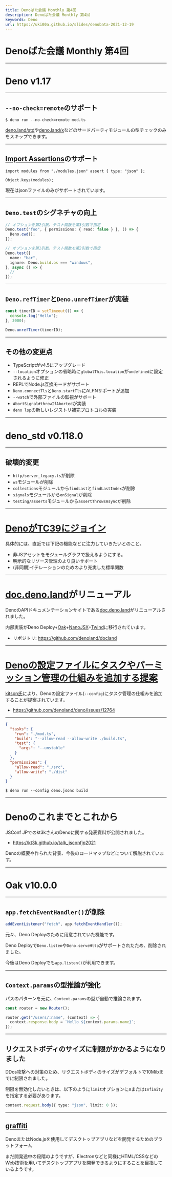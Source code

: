 ```yaml
---
title: Denoばた会議 Monthly 第4回
description: Denoばた会議 Monthly 第4回
keywords: Deno
url: https://uki00a.github.io/slides/denobata-2021-12-19
---
```


# Denoばた会議 Monthly 第4回

<!-- _class: lead -->

---

# Deno v1.17

<!-- _class: lead -->

---

## `--no-check=remote`のサポート

```shell
$ deno run --no-check=remote mod.ts
```

[deno.land/std](https://deno.land/std)や[deno.land/x](https://deno.land/x)などのサードパーティモジュールの型チェックのみをスキップできます。

---

## [Import Assertions](https://github.com/tc39/proposal-import-assertions)のサポート

```tsx
import modules from "./modules.json" assert { type: "json" };

Object.keys(modules);
```

現在はjsonファイルのみがサポートされています。

---

## `Deno.test`のシグネチャの向上

```ts
// オプションを第2引数、テスト関数を第3引数で指定
Deno.test("foo", { permissions: { read: false } }, () => {
  Deno.cwd();
});

// オプションを第1引数、テスト関数を第2引数で指定
Deno.test({
  name: "bar",
  ignore: Deno.build.os === "windows",
}, async () => {
  //
});
```

---

## `Deno.refTimer`と`Deno.unrefTimer`が実装

```ts
const timerID = setTimeout(() => {
  console.log("Hello");
}, 3000);

Deno.unrefTimer(timerID);
```

---

## その他の変更点

- TypeScriptがv4.5にアップグレード
- `--location`オプションの省略時に`globalThis.location`が`undefined`に設定されるように修正
- REPLでNode.js互換モードがサポート
- `Deno.connectTls`と`Deno.startTls`にALPNサポートが追加
- `--watch`で外部ファイルの監視がサポート
- `AbortSignal#throwIfAborted`が実装
- `deno lsp`の新しいレジストリ補完プロトコルの実装

---

# deno_std v0.118.0

<!-- _class: lead -->

---

## 破壊的変更

- `http/server_legacy.ts`が削除
- `ws`モジュールが削除
- `collections`モジュールから`findLast`と`findLastIndex`が削除
- `signals`モジュールから`onSignal`が削除
- `testing/asserts`モジュールから`assertThrowsAsync`が削除

---

# [DenoがTC39にジョイン](https://deno.com/blog/deno-joins-tc39)

具体的には、直近では下記の機能などに注力していきたいとのこと。

- 非JSアセットをモジュールグラフで扱えるようにする。
- 明示的なリソース管理のより良いサポート
- (非同期)イテレーションのためのより充実した標準関数

---

# [doc.deno.land](https://doc.deno.land/)がリニューアル

DenoのAPIドキュメンテーションサイトである[doc.deno.land](https://doc.deno.land/)がリニューアルされました。

内部実装がDeno Deploy+[Oak](https://github.com/oakserver/oak)+[NanoJSX](https://github.com/nanojsx/nano)+[Twind](https://github.com/tw-in-js/twind)に移行されています。

- リポジトリ: https://github.com/denoland/docland

---

# [Denoの設定ファイルにタスクやパーミッション管理の仕組みを追加する提案](https://github.com/denoland/deno/issues/12764)

[kitson氏](https://github.com/kitsonk)により、Denoの設定ファイル(`--config`)にタスク管理の仕組みを追加することが提案されています。

- https://github.com/denoland/deno/issues/12764

---

```json
{
  "tasks": {
    "run": "./mod.ts",
    "build": "--allow-read --allow-write ./build.ts",
    "test": {
      "args": "--unstable"
    }
  },
  "permissions": {
    "allow-read": "./src",
    "allow-write": "./dist"
  }
}
```

```shell
$ deno run --config deno.jsonc build
```

---

# Denoのこれまでとこれから

JSConf JPでのkt3kさんのDenoに関する発表資料が公開されました。

- https://kt3k.github.io/talk_jsconfjp2021

Denoの概要や作られた背景、今後のロードマップなどについて解説されています。

---

# Oak v10.0.0

<!-- _class: lead -->

---

## `app.fetchEventHandler()`が削除

```ts
addEventListener("fetch", app.fetchEventHandler());
```

元々、Deno Deployのために用意されていた機能です。

Deno Deployで`Deno.listen`や`Deno.serveHttp`がサポートされたため、削除されました。

今後はDeno Deployでも`app.listen()`が利用できます。

---

## `Context.params`の型推論が強化

パスのパターンを元に、`Context.params`の型が自動で推論されます。

```ts
const router = new Router();

router.get("/users/:name", (context) => {
  context.response.body = `Hello ${context.params.name}`;
});
```

---

## リクエストボディのサイズに制限がかかるようになりました

DDos攻撃への対策のため、リクエストボディのサイズがデフォルトで10Mibまでに制限されました。

制限を無効化したいときは、以下のように`limit`オプションに`0`または`Infinity`を指定する必要があります。

```ts
context.request.body({ type: "json", limit: 0 });
```

---

## [graffiti](https://github.com/cztomsik/graffiti)

DenoまたはNode.jsを使用してデスクトップアプリなどを開発するためのプラットフォーム

まだ開発途中の段階のようですが、Electronなどと同様にHTML/CSSなどのWeb技術を用いてデスクトップアプリを開発できるようにすることを目指しているようです。

